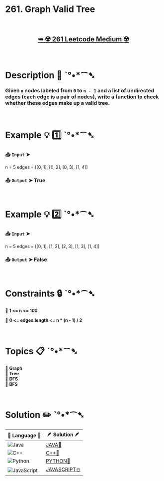 # 261. Graph Valid Tree

</br>

<h2 align="center"> 

<a href="https://leetcode.com/problems/graph-valid-tree/description/"><strong>➥ ☢️ 261 Leetcode Medium ☢️ </strong></a>
</h2>

</br>

# Description 📜 ˋ°•*⁀➷

### Given `n` nodes labeled from `0` to `n - 1` and a list of undirected edges (each edge is a pair of nodes), write a function to check whether these edges make up a valid tree.

</br>

# Example 💡 1️⃣ ˋ°•*⁀➷

  ### 📥 `Input`  ➤ 

n = 5
edges = [[0, 1], [0, 2], [0, 3], [1, 4]]

  ### 📤 `Output`  ➤ True

</br>

# Example 💡 2️⃣ ˋ°•*⁀➷

  ### 📥 `Input` ➤ 

n = 5
edges = [[0, 1], [1, 2], [2, 3], [1, 3], [1, 4]]

  ### 📤 `Output`  ➤ False

</br>

# Constraints 🔒 ˋ°•*⁀➷

🔹 **1 <= n <= 100** </br>

🔹 **0 <= edges.length <= n * (n - 1) / 2** </br>

</br>

# Topics 📋 ˋ°•*⁀➷

🔸 **Graph**  </br>
🔸 **Tree**  </br>
🔸 **DFS**  </br>
🔸 **BFS**  </br>

</br>

# Solution ✏️ ˋ°•*⁀➷

| 📒 Language 📒  | 🪶 Solution 🪶 |
| ------------- | ------------- |
|  ![Java](https://img.shields.io/badge/java-%23ED8B00.svg?style=for-the-badge&logo=openjdk&logoColor=white)  | [JAVA🍁]() |
|  ![C++](https://img.shields.io/badge/c++-%2300599C.svg?style=for-the-badge&logo=c%2B%2B&logoColor=white)  | [C++🎲]()  |
|  ![Python](https://img.shields.io/badge/python-3670A0?style=for-the-badge&logo=python&logoColor=ffdd54)    | [PYTHON🍰]() |
| ![JavaScript](https://img.shields.io/badge/javascript-%23323330.svg?style=for-the-badge&logo=javascript&logoColor=%23F7DF1E)   | [JAVASCRIPT☃️]() |
